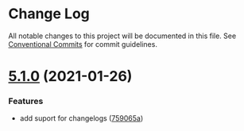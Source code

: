 # Change Log

All notable changes to this project will be documented in this file.
See [Conventional Commits](https://conventionalcommits.org) for commit guidelines.

# [5.1.0](https://github.com/episclera/multipack/compare/@episclera/multipack-core@5.0.44...@episclera/multipack-core@5.1.0) (2021-01-26)


### Features

* add suport for changelogs ([759065a](https://github.com/episclera/multipack/commit/759065a9f3c97fb6812eae26bc77acf18dbab1be))
